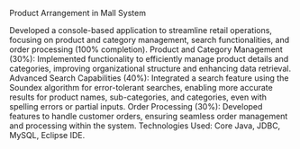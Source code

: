 Product Arrangement in Mall System

Developed a console-based application to streamline retail operations, focusing on product and category management, search functionalities, and order processing (100% completion).
Product and Category Management (30%): Implemented functionality to efficiently manage product details and categories, improving organizational structure and enhancing data retrieval.
Advanced Search Capabilities (40%): Integrated a search feature using the Soundex algorithm for error-tolerant searches, enabling more accurate results for product names, sub-categories, and categories, even with spelling errors or partial inputs.
Order Processing (30%): Developed features to handle customer orders, ensuring seamless order management and processing within the system.
Technologies Used: Core Java, JDBC, MySQL, Eclipse IDE.
